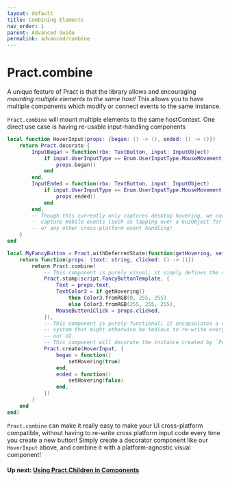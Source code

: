 ```yaml
---
layout: default
title: Combining Elements
nav_order: 1
parent: Advanced Guide
permalink: advanced/combine
---
```


# Pract.combine

A unique feature of Pract is that the library allows and encouraging _mounting multiple elements to the same host!_ This allows you to have multiple components which modify or connect events to the same instance.

`Pract.combine` will mount multiple elements to the same hostContext. One direct use case is having re-usable input-handling components

```lua
local function HoverInput(props: {began: () -> (), ended: () -> ()})
    return Pract.decorate {
        InputBegan = function(rbx: TextButton, input: InputObject)
            if input.UserInputType == Enum.UserInputType.MouseMovement then
                props.began()
            end
        end,
        InputEnded = function(rbx: TextButton, input: InputObject)
            if input.UserInputType == Enum.UserInputType.MouseMovement then
                props.ended()
            end
        end,
        -- Though this currently only captures desktop hovering, we could potentially use this to
        -- capture mobile events (such as tapping over a GuiObject for a long period of time)
        -- or any other cross-platform event handling!
    }
end

local MyFancyButton = Pract.withDeferredState(function(getHovering, setHovering)
    return function(props: {text: string, clicked: () -> ()})
        return Pract.combine(
            -- This component is purely visual; it simply defines the visuals from state and props!
            Pract.stamp(script.FancyButtonTemplate, {
                Text = props.text,
                TextColor3 = if getHovering()
                    then Color3.fromRGB(0, 255, 255)
                    else Color3.fromRGB(255, 255, 255),
                MouseButton1Click = props.clicked,
            }),
            -- This component is purely functional; it encapsulates a reusable hover input event
            -- system that might otherwise be tedious to re-write every time we create a button in
            -- our UI.
            -- This component will decorate the instance created by `Pract.stamp` above.
            Pract.create(HoverInput, {
                began = function()
                    setHovering(true)
                end,
                ended = function()
                    setHovering(false)
                end,
            })
        )
    end
end)
```

`Pract.combine` can make it really easy to make your UI cross-platform compatible, without having to re-write cross platform input code every time you create a new button! Simply create a decorator component like our `HoverInput` above, and combine it with a platform-agnostic visual component!

#### Up next: [Using Pract.Children in Components](./children)